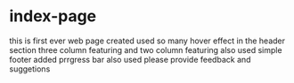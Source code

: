 # index-page
this is first ever web page created 
used so many hover effect in the header section
three column featuring and two column featuring also used
simple footer added
prrgress bar also used
please provide feedback and suggetions
